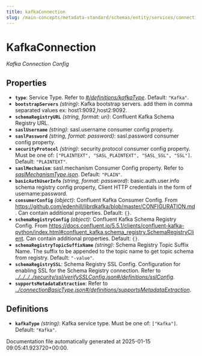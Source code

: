 ```yaml
---
title: kafkaConnection
slug: /main-concepts/metadata-standard/schemas/entity/services/connections/messaging/kafkaconnection
---
```


# KafkaConnection

*Kafka Connection Config*

## Properties

- **`type`**: Service Type. Refer to *[#/definitions/kafkaType](#definitions/kafkaType)*. Default: `"Kafka"`.
- **`bootstrapServers`** *(string)*: Kafka bootstrap servers. add them in comma separated values ex: host1:9092,host2:9092.
- **`schemaRegistryURL`** *(string, format: uri)*: Confluent Kafka Schema Registry URL.
- **`saslUsername`** *(string)*: sasl.username consumer config property.
- **`saslPassword`** *(string, format: password)*: sasl.password consumer config property.
- **`securityProtocol`** *(string)*: security.protocol consumer config property. Must be one of: `["PLAINTEXT", "SASL_PLAINTEXT", "SASL_SSL", "SSL"]`. Default: `"PLAINTEXT"`.
- **`saslMechanism`**: sasl.mechanism Consumer Config property. Refer to *[saslMechanismType.json](#slMechanismType.json)*. Default: `"PLAIN"`.
- **`basicAuthUserInfo`** *(string, format: password)*: basic.auth.user.info schema registry config property, Client HTTP credentials in the form of username:password.
- **`consumerConfig`** *(object)*: Confluent Kafka Consumer Config. From https://github.com/edenhill/librdkafka/blob/master/CONFIGURATION.md. Can contain additional properties. Default: `{}`.
- **`schemaRegistryConfig`** *(object)*: Confluent Kafka Schema Registry Config. From https://docs.confluent.io/5.5.1/clients/confluent-kafka-python/index.html#confluent_kafka.schema_registry.SchemaRegistryClient. Can contain additional properties. Default: `{}`.
- **`schemaRegistryTopicSuffixName`** *(string)*: Schema Registry Topic Suffix Name. The suffix to be appended to the topic name to get topic schema from registry. Default: `"-value"`.
- **`schemaRegistrySSL`**: Schema Registry SSL Config. Configuration for enabling SSL for the Schema Registry connection. Refer to *[../../../../security/ssl/verifySSLConfig.json#/definitions/sslConfig](#/../../../security/ssl/verifySSLConfig.json#/definitions/sslConfig)*.
- **`supportsMetadataExtraction`**: Refer to *[../connectionBasicType.json#/definitions/supportsMetadataExtraction](#/connectionBasicType.json#/definitions/supportsMetadataExtraction)*.
## Definitions

- **`kafkaType`** *(string)*: Kafka service type. Must be one of: `["Kafka"]`. Default: `"Kafka"`.


Documentation file automatically generated at 2025-01-15 09:05:41.923720+00:00.
